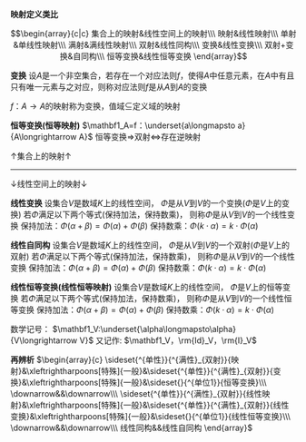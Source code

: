 **映射定义类比**

$$\begin{array}{c|c}
集合上的映射&线性空间上的映射\\\ 
映射&线性映射\\\ 
单射&单线性映射\\\ 
满射&满线性映射\\\ 
双射&线性同构\\\ 
变换&线性变换\\\ 
双射+变换&自同构\\\ 
恒等变换&线性恒等变换
\end{array}$$

**变换**
设$A$是一个非空集合，若存在一个对应法则$f$，使得$A$中任意元素，在$A$中有且只有唯一元素与之对应，则称对应法则$f$是从$A$到$A$的变换

$f：A\longrightarrow A$的映射称为变换，值域$\subseteq$定义域的映射

**恒等变换(恒等映射)**
$\mathbf1_A=f：\underset{a\longmapsto a}
{A\longrightarrow A}$
恒等变换$\Rightarrow$双射$\Leftrightarrow$存在逆映射

$\uparrow$集合上的映射$\uparrow$

---

$\downarrow$线性空间上的映射$\downarrow$

**线性变换**
设集合$V$是数域$K$上的线性空间，
$\Phi$是从$V$到$V$的一个变换($\Phi$是$V$上的变换)
若$\Phi$满足以下两个等式(保持加法，保持数乘)，
则称$\Phi$是从$V$到$V$的一个线性变换
保持加法：$\Phi(\alpha+\beta)=\Phi(\alpha)
+\Phi(\beta)$
保持数乘：$\Phi(k\cdot\alpha)=k\cdot\Phi(\alpha)$

**线性自同构**
设集合$V$是数域$K$上的线性空间，
$\Phi$是从$V$到$V$的一个双射($\Phi$是$V$上的双射)
若$\Phi$满足以下两个等式(保持加法，保持数乘)，
则称$\Phi$是从$V$到$V$的一个线性变换
保持加法：$\Phi(\alpha+\beta)=\Phi(\alpha)
+\Phi(\beta)$
保持数乘：$\Phi(k\cdot\alpha)=k\cdot\Phi(\alpha)$

**线性恒等变换(线性恒等映射)**
设集合$V$是数域$K$上的线性空间，
$\Phi$是$V$上的恒等变换
若$\Phi$满足以下两个等式(保持加法，保持数乘)，
则称$\Phi$是从$V$到$V$的一个线性恒等变换
保持加法：$\Phi(\alpha+\beta)=\Phi(\alpha)
+\Phi(\beta)$
保持数乘：$\Phi(k\cdot\alpha)=k\cdot\Phi(\alpha)$

数学记号：
$\mathbf1_V:\underset{\alpha\longmapsto\alpha}
{V\longrightarrow V}$
又记作: $\mathbf1_V，\rm{Id}_V，\rm{I}_V$

**再辨析**
$\begin{array}{c}
\sideset{^{单性}}{^{满性}_{双射}}{映射}&\xleftrightharpoons[特殊]{一般}&\sideset{^{单性}}{^{满性}_{双射}}{变换}&\xleftrightharpoons[特殊]{一般}&\sideset{}{^{单位1}}{恒等变换}\\\ 
\downarrow&&\downarrow\\\ 
\sideset{^{单性}}{^{满性}_{双射}}{线性映射}&\xleftrightharpoons[特殊]{一般}&\sideset{^{单性}}{^{满性}_{双射}}{线性变换}&\xleftrightharpoons[特殊]{一般}&\sideset{}{^{单位1}}{线性恒等变换}\\\
\downarrow&&\downarrow\\\ 
线性同构&&线性自同构
\end{array}$

